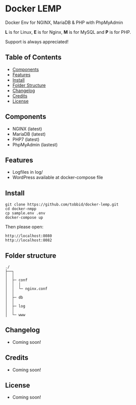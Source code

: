 # Docker LEMP

Docker Env for NGINX, MariaDB &amp; PHP with PhpMyAdmin

**L** is for Linux, **E** is for Nginx, **M** is for MySQL and **P** is for PHP.

Support is always appreciated!

## Table of Contents

* [Components](#components)
* [Features](#features)
* [Install](#install)
* [Folder Structure](#folder-structure)
* [Changelog](#changelog)
* [Credits](#credits)
* [License](#license)

## Components

- NGINX (latest)
- MariaDB (latest)
- PHP7 (latest)
- PhpMyAdmin (lastest)

## Features

- Logfiles in log/
- WordPress available at docker-compose file

## Install

```
git clone https://github.com/tobbid/docker-lemp.git
cd docker-nmpp
cp sample.env .env
docker-compose up
```

Then please open:

```
http://localhost:8080
http://localhost:8082
```

## Folder structure

```
./
├──┐
│  │
│  ├─ conf
│  │  │
│  │  └─ nginx.conf
│  │ 
│  ├─ db
│  │ 
│  ├─ log
│  │  
│  └─ www
```

## Changelog

- Coming soon!

## Credits

- Coming soon!

## License

- Coming soon!
